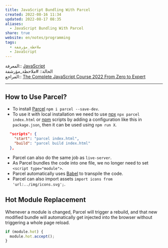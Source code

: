 ```yaml
---  
title: JavaScript Bundling With Parcel  
created: 2022-08-16 11:34  
updated: 2022-08-17 08:35  
aliases:  
  - JavaScript Bundling With Parcel  
share: true  
website: en/notes/programming  
tags:  
  - ملاحظة_مؤرشفة  
  - JavaScript  
---  
```

  
  
  
المعرفة:: [JavaScript](JavaScript)  
الحالة:: #ملاحظة_مؤرشفة  
المراجع:: [The Complete JavaScript Course 2022 From Zero to Expert](The%20Complete%20JavaScript%20Course%202022%20From%20Zero%20to%20Expert)  
  
---  
  
## How to Use Parcel?  
  
- To install [Parcel](https://github.com/parcel-bundler/parcel) `npm i parcel --save-dev`.  
- To use it with local installation we need to use [npx](https://docs.npmjs.com/cli/v8/commands/npx) `npx parcel index.html` or [npm](JavaScript%20NPM) scripts by adding a configuration like this in `package.json`, then it can be used using `npm run X`.  
  
```json  
  "scripts": {  
    "start": "parcel index.html",  
    "build": "parcel build index.html"  
  },  
```  
  
- Parcel can also do the same job as `live-server`.  
- As Parcel bundles the code into one file, we no longer need to set `<script type="module">`.  
- Parcel automatically uses [Babel](https://github.com/babel/babel) to transpile the code.  
- Parcel can also import assets `import icons from 'url:../img/icons.svg';`.  
  
## Hot Module Replacement  
  
Whenever a module is changed, Parcel will trigger a rebuild, and that new modified bundle will  automatically get injected into the browser without triggering a whole page reload.  
  
```js  
if (module.hot) {  
  module.hot.accept();  
}  
```  
